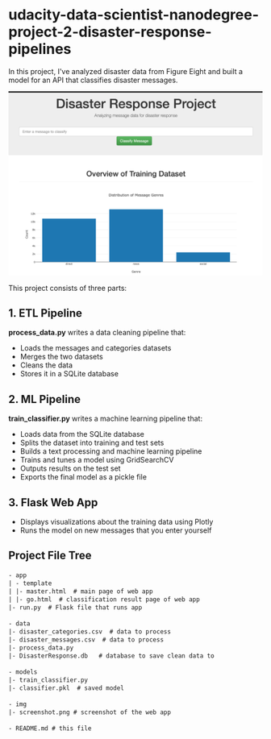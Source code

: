 # udacity-data-scientist-nanodegree-project-2-disaster-response-pipelines
In this project, I've analyzed disaster data from Figure Eight and built a model for an API that classifies disaster messages.

![](img/screenshot.png)

This project consists of three parts:

## 1. ETL Pipeline
**process_data.py** writes a data cleaning pipeline that:

* Loads the messages and categories datasets
* Merges the two datasets
* Cleans the data
* Stores it in a SQLite database

## 2. ML Pipeline
**train_classifier.py** writes a machine learning pipeline that:

* Loads data from the SQLite database
* Splits the dataset into training and test sets
* Builds a text processing and machine learning pipeline
* Trains and tunes a model using GridSearchCV
* Outputs results on the test set
* Exports the final model as a pickle file

## 3. Flask Web App

* Displays visualizations about the training data using Plotly
* Runs the model on new messages that you enter yourself

## Project File Tree
```
- app
| - template
| |- master.html  # main page of web app
| |- go.html  # classification result page of web app
|- run.py  # Flask file that runs app

- data
|- disaster_categories.csv  # data to process
|- disaster_messages.csv  # data to process
|- process_data.py
|- DisasterResponse.db   # database to save clean data to

- models
|- train_classifier.py
|- classifier.pkl  # saved model

- img
|- screenshot.png # screenshot of the web app

- README.md # this file
```
